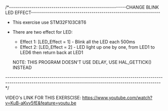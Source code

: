 /*----------------------------------------------------------CHANGE BLINK LED EFFECT----------------------------------------------------------------

- This exercise use STM32F103C8T6
- There are two effect for LED:
  + Effect 1: [LED_Effect = 1] - Blink all the LED each 500ms
  + Effect 2: [LED_Effect = 2] - LED light up one by one, from LED1 to LED6 then return back at LED1
 
  NOTE: THIS PROGRAM DOESN'T USE DELAY, USE HAL_GETTICK() INSTEAD
  
-----------------------------------------------------------------------------------------------------------------------------------------------------------*/

VIDEO's LINK FOR THIS EXERSCISE: 
https://www.youtube.com/watch?v=KuB-aKvv5fE&feature=youtu.be

